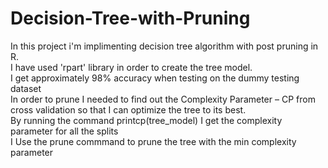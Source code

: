 # Decision-Tree-with-Pruning
In this project i'm implimenting decision tree algorithm with post pruning in R.   
I have used 'rpart' library in order to create the tree model.  
I get approximately 98% accuracy when testing on the dummy testing dataset  
In order to prune I needed to find out the Complexity Parameter – CP from cross validation so that I can optimize the tree to its best.  
By running the command printcp(tree_model) I get the complexity parameter for all the splits  
I Use the prune commmand to prune the tree with the min complexity parameter  

